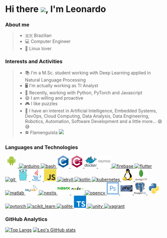 <!-- <p align="left"> <img src="https://komarev.com/ghpvc/?username=lspaulucio&label=Profile%20views&color=0e75b6&style=flat" alt="lspaulucio" /> </p> -->

# Hi there <img src="https://media.giphy.com/media/hvRJCLFzcasrR4ia7z/giphy.gif" width="50px">, I'm Leonardo

### About me 

> * 🇧🇷 Brazilian
> * 💻 Computer Engineer
> * 🐧 Linux lover
 

### Interests and Activities

> - 📚 I'm a M.Sc. student working with Deep Learning applied in Natural Language Processing
> - 🖥️ I'm actually working as TI Analyst
> - 🌱 Recently, working with Python, PyTorch and Javascript
> - 😄 I am willing and proactive
> - 🎮 I like puzzles
> - 🔭 I have an interest in Artificial Intelligence, Embedded Systems, DevOps, Cloud Computing, Data Analysis, Data Engineering, Robotics, Automation, Software Development and a little more... 😄 😅
> - ⚽ Flamenguista <img src="https://upload.wikimedia.org/wikipedia/commons/9/93/Flamengo-RJ_%28BRA%29.png" height="20px">

### Languages and Technologies
<p align="left">
  <a href="https://developer.android.com" target="_blank">
    <img
      src="https://raw.githubusercontent.com/devicons/devicon/master/icons/android/android-original-wordmark.svg"
      alt="android"
      width="40"
      height="40"
    />
  </a>
  <a href="https://www.arduino.cc/" target="_blank">
    <img
      src="https://cdn.worldvectorlogo.com/logos/arduino-1.svg"
      alt="arduino"
      width="40"
      height="40"
    />
  </a>
  <a href="https://www.gnu.org/software/bash/" target="_blank">
    <img
      src="https://www.vectorlogo.zone/logos/gnu_bash/gnu_bash-icon.svg"
      alt="bash"
      width="40"
      height="40"
    />
  </a>
  <a href="https://www.cprogramming.com/" target="_blank">
    <img
      src="https://raw.githubusercontent.com/devicons/devicon/master/icons/c/c-original.svg"
      alt="c"
      width="40"
      height="40"
    />
  </a>
  <a href="https://www.w3schools.com/cpp/" target="_blank">
    <img
      src="https://raw.githubusercontent.com/devicons/devicon/master/icons/cplusplus/cplusplus-original.svg"
      alt="cplusplus"
      width="40"
      height="40"
    />
  </a>
  <a href="https://www.docker.com/" target="_blank">
    <img
      src="https://raw.githubusercontent.com/devicons/devicon/master/icons/docker/docker-original-wordmark.svg"
      alt="docker"
      width="40"
      height="40"
    />
  </a>
  <a href="https://expressjs.com" target="_blank">
    <img
      src="https://raw.githubusercontent.com/devicons/devicon/master/icons/express/express-original-wordmark.svg"
      alt="express"
      width="40"
      height="40"
    />
  </a>
  <a href="https://firebase.google.com/" target="_blank">
    <img
      src="https://www.vectorlogo.zone/logos/firebase/firebase-icon.svg"
      alt="firebase"
      width="40"
      height="40"
    />
  </a>
  <a href="https://flutter.dev" target="_blank">
    <img
      src="https://www.vectorlogo.zone/logos/flutterio/flutterio-icon.svg"
      alt="flutter"
      width="40"
      height="40"
    />
  </a>
  <a href="https://git-scm.com/" target="_blank">
    <img
      src="https://www.vectorlogo.zone/logos/git-scm/git-scm-icon.svg"
      alt="git"
      width="40"
      height="40"
    />
  </a>
  <a href="https://golang.org" target="_blank">
    <img
      src="https://raw.githubusercontent.com/devicons/devicon/master/icons/go/go-original.svg"
      alt="go"
      width="40"
      height="40"
    />
  </a>
  <a href="https://www.java.com" target="_blank">
    <img
      src="https://raw.githubusercontent.com/devicons/devicon/master/icons/java/java-original.svg"
      alt="java"
      width="40"
      height="40"
    />
  </a>
  <a
    href="https://developer.mozilla.org/en-US/docs/Web/JavaScript"
    target="_blank"
  >
    <img
      src="https://raw.githubusercontent.com/devicons/devicon/master/icons/javascript/javascript-original.svg"
      alt="javascript"
      width="40"
      height="40"
    />
  </a>
  <a href="https://jekyllrb.com/" target="_blank">
    <img
      src="https://www.vectorlogo.zone/logos/jekyllrb/jekyllrb-icon.svg"
      alt="jekyll"
      width="40"
      height="40"
    />
  </a>
  <a href="https://kotlinlang.org" target="_blank">
    <img
      src="https://www.vectorlogo.zone/logos/kotlinlang/kotlinlang-icon.svg"
      alt="kotlin"
      width="40"
      height="40"
    />
  </a>
  <a href="https://kubernetes.io" target="_blank">
    <img
      src="https://www.vectorlogo.zone/logos/kubernetes/kubernetes-icon.svg"
      alt="kubernetes"
      width="40"
      height="40"
    />
  </a>
  <a href="https://www.linux.org/" target="_blank">
    <img
      src="https://raw.githubusercontent.com/devicons/devicon/master/icons/linux/linux-original.svg"
      alt="linux"
      width="40"
      height="40"
    />
  </a>
  <a href="https://www.mongodb.com/" target="_blank">
    <img
      src="https://raw.githubusercontent.com/devicons/devicon/master/icons/mongodb/mongodb-original-wordmark.svg"
      alt="mongodb"
      width="40"
      height="40"
    />
  </a>
  <a href="https://www.mathworks.com/" target="_blank">
    <img
      src="https://raw.githubusercontent.com/simple-icons/simple-icons/master/icons/mathworks.svg"
      alt="matlab"
      width="40"
      height="40"
    />
  </a>
  <a href="https://www.mysql.com/" target="_blank">
    <img
      src="https://raw.githubusercontent.com/devicons/devicon/master/icons/mysql/mysql-original-wordmark.svg"
      alt="mysql"
      width="40"
      height="40"
    />
  </a>
  <a href="https://nextjs.org/" target="_blank">
    <img
      src="https://cdn.worldvectorlogo.com/logos/nextjs-3.svg"
      alt="nextjs"
      width="40"
      height="40"
    />
  </a>
  <a href="https://www.nginx.com" target="_blank">
    <img
      src="https://raw.githubusercontent.com/devicons/devicon/master/icons/nginx/nginx-original.svg"
      alt="nginx"
      width="40"
      height="40"
    />
  </a>
  <a href="https://nodejs.org" target="_blank">
    <img
      src="https://raw.githubusercontent.com/devicons/devicon/master/icons/nodejs/nodejs-original-wordmark.svg"
      alt="nodejs"
      width="40"
      height="40"
    />
  </a>
  <a href="https://opencv.org/" target="_blank">
    <img
      src="https://www.vectorlogo.zone/logos/opencv/opencv-icon.svg"
      alt="opencv"
      width="40"
      height="40"
    />
  </a>
  <a href="https://www.photoshop.com/en" target="_blank">
    <img
      src="https://raw.githubusercontent.com/devicons/devicon/master/icons/photoshop/photoshop-line.svg"
      alt="photoshop"
      width="40"
      height="40"
    />
  </a>
  <a href="https://www.php.net" target="_blank">
    <img
      src="https://raw.githubusercontent.com/devicons/devicon/master/icons/php/php-original.svg"
      alt="php"
      width="40"
      height="40"
    />
  </a>
  <a href="https://www.postgresql.org" target="_blank">
    <img
      src="https://raw.githubusercontent.com/devicons/devicon/master/icons/postgresql/postgresql-original-wordmark.svg"
      alt="postgresql"
      width="40"
      height="40"
    />
  </a>
  <a href="https://www.python.org" target="_blank">
    <img
      src="https://raw.githubusercontent.com/devicons/devicon/master/icons/python/python-original.svg"
      alt="python"
      width="40"
      height="40"
    />
  </a>
  <a href="https://pytorch.org/" target="_blank">
    <img
      src="https://www.vectorlogo.zone/logos/pytorch/pytorch-icon.svg"
      alt="pytorch"
      width="40"
      height="40"
    />
  </a>
  <a href="https://scikit-learn.org/" target="_blank">
    <img
      src="https://upload.wikimedia.org/wikipedia/commons/0/05/Scikit_learn_logo_small.svg"
      alt="scikit_learn"
      width="40"
      height="40"
    />
  </a>
  <a href="https://www.sqlite.org/" target="_blank">
    <img
      src="https://www.vectorlogo.zone/logos/sqlite/sqlite-icon.svg"
      alt="sqlite"
      width="40"
      height="40"
    />
  </a>
  <a href="https://www.typescriptlang.org/" target="_blank">
    <img
      src="https://raw.githubusercontent.com/devicons/devicon/master/icons/typescript/typescript-original.svg"
      alt="typescript"
      width="40"
      height="40"
    />
  </a>
  <a href="https://unity.com/" target="_blank">
    <img
      src="https://www.vectorlogo.zone/logos/unity3d/unity3d-icon.svg"
      alt="unity"
      width="40"
      height="40"
    />
  </a>
  <a href="https://www.vagrantup.com/" target="_blank">
    <img
      src="https://www.vectorlogo.zone/logos/vagrantup/vagrantup-icon.svg"
      alt="vagrant"
      width="40"
      height="40"
    />
  </a>
</p>

### GitHub Analytics
[![Top Langs](https://github-readme-stats.vercel.app/api/top-langs/?username=lspaulucio&layout=compact)](https://github.com/lspaulucio/github-readme-stats) [![Leo's GitHub stats](https://github-readme-stats.vercel.app/api?username=lspaulucio&count_private=true&show_icons=true)](https://github.com/lspaulucio/github-readme-stats)
